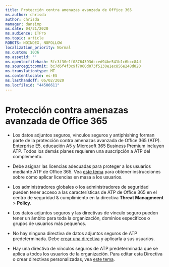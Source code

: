 ```yaml
---
title: Protección contra amenazas avanzada de Office 365
ms.author: chrisda
author: chrisda
manager: dansimp
ms.date: 04/21/2020
ms.audience: ITPro
ms.topic: article
ROBOTS: NOINDEX, NOFOLLOW
localization_priority: Normal
ms.custom: 1036
ms.assetid: ''
ms.openlocfilehash: 5fc3f30e1f08764393dcced94be541b1c6bcc84d
ms.sourcegitcommit: bc7d6f4f3c9f7060d073f5130e1ec856e248d020
ms.translationtype: MT
ms.contentlocale: es-ES
ms.lasthandoff: 06/02/2020
ms.locfileid: "44506611"
---
```

# <a name="office-365-advanced-threat-protection"></a>Protección contra amenazas avanzada de Office 365

- Los datos adjuntos seguros, vínculos seguros y antiphishing forman parte de la protección contra amenazas avanzada de Office 365 (ATP). Enterprise E5, educación A5 y Microsoft 365 Business Premium incluyen ATP. Todos los demás planes requieren una suscripción a ATP del complemento.

- Debe asignar las licencias adecuadas para proteger a los usuarios mediante ATP de Office 365. Vea [este tema](https://docs.microsoft.com/microsoft-365/admin/add-users/add-users) para obtener instrucciones sobre cómo aplicar licencias en masa a los usuarios.

- Los administradores globales o los administradores de seguridad pueden tener acceso a las características de ATP de Office 365 en el centro de seguridad & cumplimiento en la directiva **Threat Managmeent** \> **Policy**.

- Los datos adjuntos seguros y las directivas de vínculo seguro pueden tener un ámbito para toda la organización, dominios específicos o grupos de usuarios más pequeños.

- No hay ninguna directiva de datos adjuntos seguros de ATP predeterminada. Debe [crear una directiva](https://docs.microsoft.com/microsoft-365/security/office-365-security/set-up-atp-safe-attachments-policies) y aplicarla a sus usuarios.

- Hay una directiva de vínculos seguros de ATP predeterminada que se aplica a todos los usuarios de la organización. Para editar esta Directiva o crear directivas personalizadas, vea [este tema](https://docs.microsoft.com/microsoft-365/security/office-365-security/set-up-atp-safe-links-policies).

